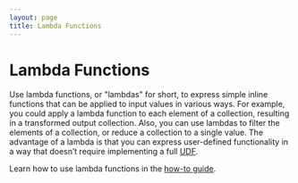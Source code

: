 ```yaml
---
layout: page
title: Lambda Functions
---
```


# Lambda Functions

Use lambda functions, or "lambdas" for short, to express simple inline functions that can be applied to input values in various ways.
For example, you could apply a lambda function to each element of a collection, resulting in a transformed output collection. 
Also, you can use lambdas to filter the elements of a collection, or reduce a collection to a single value.
The advantage of a lambda is that you can express user-defined functionality in a way that doesn’t require implementing a full [UDF](/how-to-guides/create-a-user-defined-function).

Learn how to use lambda functions in the [how-to guide](/how-to-guides/use-lambda-functions-in-udfs).
